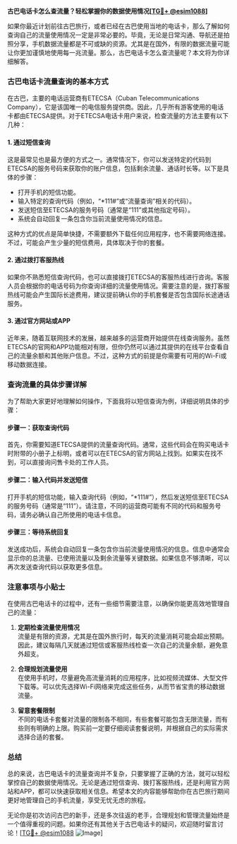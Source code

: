 **古巴电话卡怎么查流量？轻松掌握你的数据使用情况[[TG💪+ @esim1088](https://t.me/s/esim1088)]**

如果你最近计划前往古巴旅行，或者已经在古巴使用当地的电话卡，那么了解如何查询自己的流量使用情况一定是非常必要的。毕竟，无论是日常沟通、导航还是拍照分享，手机数据流量都是不可或缺的资源。尤其是在国外，有限的数据流量可能让你更加谨慎地使用每一兆流量。那么，古巴电话卡怎么查流量呢？本文将为你详细解答。

### 古巴电话卡流量查询的基本方式

在古巴，主要的电话运营商有ETECSA（Cuban Telecommunications Company），它是该国唯一的电信服务提供商。因此，几乎所有游客使用的电话卡都由ETECSA提供。对于ETECSA电话卡用户来说，检查流量的方法主要有以下几种：

#### 1. **通过短信查询**
这是最常见也是最方便的方式之一。通常情况下，你可以发送特定的代码到ETECSA的服务号码来获取你的账户信息，包括剩余流量、通话时长等。以下是具体的步骤：
- 打开手机的短信功能。
- 输入特定的查询代码（例如，“*111#”或“流量查询”相关的代码）。
- 发送短信至ETECSA的服务号码（通常是“111”或其他指定号码）。
- 系统会自动回复一条包含你当前流量使用情况的信息。

这种方式的优点是简单快捷，不需要额外下载任何应用程序，也不需要网络连接。不过，可能会产生少量的短信费用，具体取决于你的套餐。

#### 2. **通过拨打客服热线**
如果你不熟悉短信查询代码，也可以直接拨打ETECSA的客服热线进行咨询。客服人员会根据你的电话号码为你查询详细的流量使用情况。需要注意的是，拨打客服热线可能会产生国际长途费用，建议提前确认你的手机套餐是否包含国际长途通话服务。

#### 3. **通过官方网站或APP**
近年来，随着互联网技术的发展，越来越多的运营商开始提供在线查询服务。虽然ETECSA的官网和APP功能相对有限，但你仍然可以通过其提供的在线平台查看自己的流量余额和其他账户信息。不过，这种方式的前提是你需要有可用的Wi-Fi或移动数据连接。

### 查询流量的具体步骤详解

为了帮助大家更好地理解如何操作，下面我将以短信查询为例，详细说明具体的步骤：

#### 步骤一：获取查询代码
首先，你需要知道ETECSA提供的流量查询代码。通常，这些代码会在购买电话卡时附带的小册子上标明，或者可以在ETECSA的官方网站上找到。如果实在找不到，可以直接询问售卡处的工作人员。

#### 步骤二：输入代码并发送短信
打开手机的短信功能，输入查询代码（例如，“*111#”），然后发送短信至ETECSA的服务号码（通常是“111”）。请注意，不同的运营商可能有不同的代码和服务号码，请务必确认自己所使用的电话卡信息。

#### 步骤三：等待系统回复
发送成功后，系统会自动回复一条包含你当前流量使用情况的信息。信息中通常会显示你的总流量、已使用流量以及剩余流量等关键数据。如果信息不够清晰，可以再次发送查询代码以获取更多信息。

### 注意事项与小贴士

在使用古巴电话卡的过程中，还有一些细节需要注意，以确保你能更高效地管理自己的流量：

1. **定期检查流量使用情况**  
   流量是有限的资源，尤其是在国外旅行时，每天的流量消耗可能会超出预期。因此，建议每隔几天就通过短信或客服热线检查一次自己的流量余额，避免意外超支。

2. **合理规划流量使用**  
   在使用手机时，尽量避免高流量消耗的应用程序，比如视频流媒体、大型文件下载等。可以优先选择Wi-Fi网络来完成这些任务，从而节省宝贵的移动数据流量。

3. **留意套餐限制**  
   不同的电话卡套餐对流量的限制各不相同，有些套餐可能包含无限流量，而有些则有明确的上限。购买前一定要仔细阅读套餐说明，并根据自己的实际需求选择合适的套餐。

### 总结

总的来说，古巴电话卡的流量查询并不复杂，只要掌握了正确的方法，就可以轻松掌控自己的数据使用情况。无论是通过短信查询、拨打客服热线，还是利用官方网站和APP，都可以快速获取相关信息。希望本文的内容能够帮助你在古巴旅行期间更好地管理自己的手机流量，享受无忧无虑的旅程。

无论你是初次访问古巴的新手，还是多次往返的老手，合理规划和管理流量始终是一个值得重视的问题。如果你还有其他关于古巴电话卡的疑问，欢迎随时留言讨论！[[TG💪+ @esim1088](https://t.me/s/esim1088) ![Image](https://i.postimg.cc/4NQfJmqS/Snipaste-2025-05-13-00-14-12.png)]